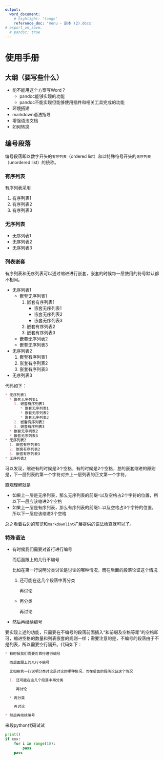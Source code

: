 ```yaml
---
output:
  word_document:
    # highlight: "tango"
    reference_doc: 'menu - 副本 (2).docx'
# export_on_save:
  # pandoc: true
---
```


# 使用手册

## 大纲（要写些什么）

* 能不能用这个方案写Word？
  * pandoc能够实现的功能
  * pandoc不能实现但能够使用插件和相关工具完成的功能
* 环境搭建
* markdown语法指导
* 增强语法文档
* 如何转换

## 编号段落

编号段落即以数字开头的`有序列表`（ordered list）和以特殊符号开头的`无序列表`（unordered list）的统称。

### 有序列表

有序列表采用

1. 有序列表1
2. 有序列表2
3. 有序列表3

### 无序列表

* 无序列表1
* 无序列表2
* 无序列表3

### 列表嵌套

有序列表和无序列表可以通过缩进进行嵌套，嵌套的时候每一层使用的符号默认都不相同。

* 无序列表1
  * 嵌套无序列表1
    1. 嵌套有序列表1
       * 嵌套无序列表1
       * 嵌套无序列表2
       * 嵌套无序列表3
    2. 嵌套有序列表2
    3. 嵌套有序列表3
  * 嵌套无序列表2
  * 嵌套无序列表3
* 无序列表2
  1. 嵌套有序列表1
  2. 嵌套有序列表2
  3. 嵌套有序列表3
* 无序列表3

代码如下：

```markdown
* 无序列表1
  * 嵌套无序列表1
    1. 嵌套有序列表1
       * 嵌套无序列表1
       * 嵌套无序列表2
       * 嵌套无序列表3
    2. 嵌套有序列表2
    3. 嵌套有序列表3
  * 嵌套无序列表2
  * 嵌套无序列表3
* 无序列表2
  1. 嵌套有序列表1
  2. 嵌套有序列表2
  3. 嵌套有序列表3
* 无序列表3
```

可以发现，缩进有的时候是3个空格，有的时候是2个空格，总的嵌套缩进的原则是，下一层列表的第一个字符对齐上一层列表的正文第一个字符。

直观理解就是

* 如果上一层是无序列表，那么无序列表的前缀`*`以及空格占2个字符的位置，所以下一层应该缩进2个空格
* 如果上一层是有序列表，那么有序列表的前缀`1.`以及空格占3个字符的位置，所以下一层应该缩进3个空格

总之看着右边的预览和`markdownlint`扩展提供的语法检查就可以了。

### 特殊语法

* 有时候我们需要对首行进行编号

  而后面跟上的几行不编号

  比如在第一行说明分类讨论是讨论的哪种情况，而在后面的段落论证这个情况

  1. 还可能在这几个段落中再分类

     再讨论

  * 再分类

    再讨论

* 然后再继续编号

要实现上述的功能，只需要在不编号的段落前面插入“和前缀及空格等距”的空格即可，缩进空格的数量和列表嵌套的规则一样；需要注意的是，不编号的段落由于不是列表，所以需要空行隔开。代码如下：

```markdown
* 有时候我们需要对首行进行编号

  而后面跟上的几行不编号

  比如在第一行说明分类讨论是讨论的哪种情况，而在后面的段落论证这个情况

  1. 还可能在这几个段落中再分类

     再讨论

  * 再分类

    再讨论

* 然后再继续编号
```

来段python代码试试

```python
print()
if xxx:
    for i in range(10):
        pass
    pass
```
